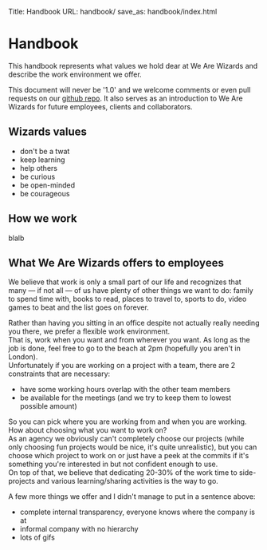 Title: Handbook
URL: handbook/
save_as: handbook/index.html


# Handbook

This handbook represents what values we hold dear at We Are Wizards and describe the work environment we offer.

This document will never be '1.0' and we welcome comments or even pull requests on our [github repo](https://github.com/WeAreWizards/blog).
It also serves as an introduction to We Are Wizards for future employees, clients and collaborators.

## Wizards values

- don't be a twat
- keep learning
- help others
- be curious
- be open-minded
- be courageous

## How we work
blalb

## What We Are Wizards offers to employees

We believe that work is only a small part of our life and recognizes that many — if not all — of us have plenty of other things we want to do: family to spend time with, books to read, places to travel to, sports to do, video games to beat and the list goes on forever.  

Rather than having you sitting in an office despite not actually really needing you there, we prefer a flexible work environment.  
That is, work when you want and from wherever you want. As long as the job is done, feel free to go to the beach at 2pm (hopefully you aren't in London).   
Unfortunately if you are working on a project with a team, there are 2 constraints that are necessary:

- have some working hours overlap with the other team members
- be available for the meetings (and we try to keep them to lowest possible amount)

So you can pick where you are working from and when you are working. How about choosing what you want to work on?  
As an agency we obviously can't completely choose our projects (while only choosing fun projects would be nice, it's quite unrealistic), but you can choose which project to work on or just have a peek at the commits if it's something you're interested in but not confident enough to use.  
On top of that, we believe that dedicating 20-30% of the work time to side-projects and various learning/sharing activities is the way to go.

A few more things we offer and I didn't manage to put in a sentence above:

- complete internal transparency, everyone knows where the company is at
- informal company with no hierarchy
- lots of gifs


